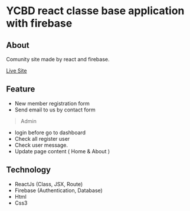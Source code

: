 # YCBD react classe base application with firebase
## About 
Comunity site made by react and firebase.

[Live Site](https://ycbd.vaatia.com/)

## Feature 
* New member registration form
* Send email to us by contact form
> Admin  
* login before go to dashboard  
* Check all register user 
* Check user message. 
* Update page content ( Home & About ) 

## Technology
* ReactJs (Class, JSX, Route)
* Firebase (Authentication, Database)
* Html
* Css3